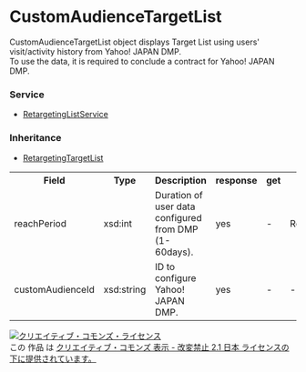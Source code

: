 # CustomAudienceTargetList
CustomAudienceTargetList object displays Target List using users' visit/activity history from Yahoo! JAPAN DMP.<br />
To use the data, it is required to conclude a contract for Yahoo! JAPAN DMP.

### Service
+ [RetargetingListService](../services/RetargetingListService.md)

### Inheritance
+ [RetargetingTargetList](./RetargetingTargetList.md)

<table>
 <tr>
  <th>Field</th>
  <th>Type</th>
  <th>Description</th>
  <th>response</th>
  <th>get</th>
  <th>add</th>
  <th>set</th>
  <th>remove</th>
 </tr>
 <tr>
  <td>reachPeriod</td>
  <td>xsd:int</td>
  <td>Duration of user data configured from DMP (1-60days).</td>
  <td>yes</td>
  <td>-</td>
  <td>Requirement</td>
  <td>-</td>
  <td>-</td>
 </tr>
 <tr>
  <td>customAudienceId</td>
  <td>xsd:string</a></td>
  <td>ID to configure Yahoo! JAPAN DMP.</td>
  <td>yes</td>
  <td>-</td>
  <td>-</td>
  <td>-</td>
  <td>-</td>
 </tr>
</table>

<a rel="license" href="http://creativecommons.org/licenses/by-nd/2.1/jp/"><img alt="クリエイティブ・コモンズ・ライセンス" style="border-width:0" src="https://i.creativecommons.org/l/by-nd/2.1/jp/88x31.png" /></a><br />この 作品 は <a rel="license" href="http://creativecommons.org/licenses/by-nd/2.1/jp/">クリエイティブ・コモンズ 表示 - 改変禁止 2.1 日本 ライセンスの下に提供されています。</a>


